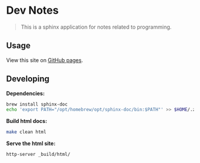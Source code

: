 # Dev Notes

> This is a sphinx application for notes related to programming.

## Usage

View this site on [GitHub pages](https://tacoda.github.io/kb/).

## Developing

**Dependencies:**

```sh
brew install sphinx-doc
echo 'export PATH="/opt/homebrew/opt/sphinx-doc/bin:$PATH"' >> $HOME/.zshrc
```

**Build html docs:**

```sh
make clean html
```

**Serve the html site:**

```sh
http-server _build/html/
```
